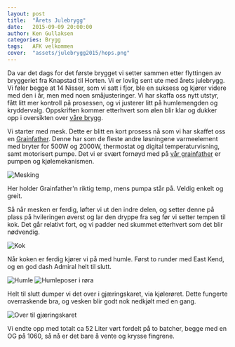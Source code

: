 ```yaml
---
layout: post
title:  "Årets Julebrygg"
date:   2015-09-09 20:00:00
author: Ken Gullaksen
categories: Brygg
tags:	AFK velkommen
cover:  "assets/julebrygg2015/hops.png"
---
```


Da var det dags for det første brygget vi setter sammen etter flyttingen av bryggeriet fra Knapstad til Horten.
Vi er lovlig sent ute med årets julebrygg. Vi føler begge at 14 Nisser, som vi satt i fjor, ble en suksess og kjører videre med den i år, men med noen småjusteringer. Vi har skaffa oss nytt utstyr, fått litt mer kontroll på prosessen, og vi justerer litt på humlemengden og kryddervalg. Oppskriften kommer etterhvert som ølen blir klar og dukker opp i oversikten over [våre brygg](/vaare_brygg/).

Vi starter med mesk. Dette er blitt en kort prosess nå som vi har skaffet oss en [Grainfather](http://www.grainfather.com/). Denne har som de fleste andre løsningene varmeelement med bryter for 500W og 2000W, thermostat og digital temperaturvisning, samt motorisert pumpe. Det vi er svært fornøyd med på [vår grainfather](http://www.grainfather.co.uk/#!online-store/c8k/!/Grainfather/p/47629809/category=12389140) er pumpen og kjølemekanismen.

<img src="{{ site.baseurl }}assets/julebrygg2015/mash.png" title="Mesking" class="profile">

Her holder Grainfather'n riktig temp, mens pumpa står på. Veldig enkelt og greit.

Så når mesken er ferdig, løfter vi ut den indre delen, og setter denne på plass på hvileringen øverst og lar den dryppe fra seg før vi setter tempen til kok. Det går relativt fort, og vi padder ned skummet etterhvert som det blir nødvendig.

<img src="{{ site.baseurl }}assets/julebrygg2015/boil.png" title="Kok" class="profile">

Når koken er ferdig kjører vi på med humle. Først to runder med East Kend, og en god dash Admiral helt til slutt.

<img src="{{ site.baseurl }}assets/julebrygg2015/hops.png" title="Humle" class="profile">
<img src="{{ site.baseurl }}assets/julebrygg2015/pitch.png" title="Humleposer i røra" class="profile">

Helt til slutt dumper vi det over i gjæringskaret, via kjølerøret. Dette fungerte overraskende bra, og vesken blir godt nok nedkjølt med en gang.

<img src="{{ site.baseurl }}assets/julebrygg2015/pour.png" title="Over til gjæringskaret" class="profile">

Vi endte opp med totalt ca 52 Liter vørt fordelt på to batcher, begge med en OG på 1060, så nå er det bare å vente og krysse fingrene.

